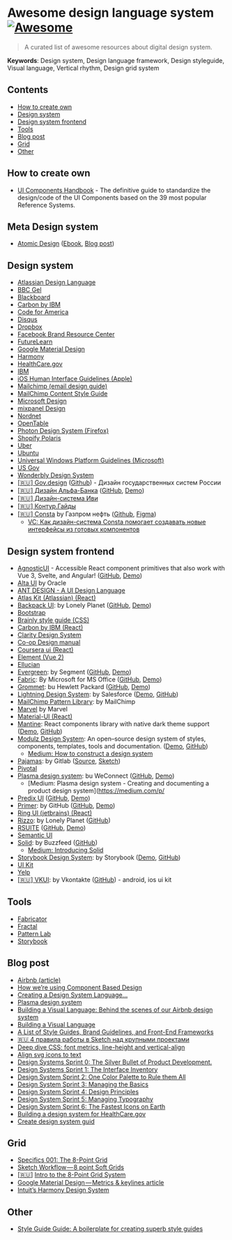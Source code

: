 # Awesome design language system [![Awesome](https://cdn.rawgit.com/sindresorhus/awesome/d7305f38d29fed78fa85652e3a63e154dd8e8829/media/badge.svg)](https://github.com/sindresorhus/awesome)
> A curated list of awesome resources about digital design system.

**Keywords**: Design system, Design language framework, Design styleguide, Visual language, Vertical rhythm, Design grid system


## Contents

- [How to create own](#how-to)
- [Design system](#design-system)
- [Design system frontend](#Design-system-frontend)
- [Tools](#tools)
- [Blog post](#blog-post)
- [Grid](#grid)
- [Other](#other)


## How to create own
- [UI Components Handbook](https://www.uiguideline.com/components) - The definitive guide to standardize the design/code of the UI Components based on the 39 most popular Reference Systems.

## Meta Design system
- [Atomic Design](http://atomicdesign.bradfrost.com/) ([Ebook](http://atomicdesign.bradfrost.com/table-of-contents/), [Blog post](https://bradfrost.com/blog/post/atomic-web-design/))

## Design system
* [Atlassian Design Language](https://atlassian.design/)
* [BBC Gel](http://www.bbc.co.uk/gel)
* [Blackboard](http://design.blackboard.com/)
* [Carbon by IBM](http://carbondesignsystem.com/)
* [Code for America](http://style.codeforamerica.org/)
* [Disqus](https://disqus.com/pages/style-guide/)
* [Dropbox](https://www.dropbox.com/branding/)
* [Facebook Brand Resource Center](https://en.facebookbrand.com/)
* [FutureLearn](https://www.futurelearn.com/pattern-library)
* [Google Material Design](https://material.google.com/)
* [Harmony](http://harmony.intuit.com/)
* [HealthCare.gov](https://design.cms.gov/)
* [IBM](http://www.ibm.com/design/language/)
* [iOS Human Interface Guidelines (Apple)](https://developer.apple.com/ios/human-interface-guidelines/)
* [Mailchimp (email design guide)](http://mailchimp.com/resources/email-design-guide/)
* [MailChimp Content Style Guide](http://styleguide.mailchimp.com/)
* [Microsoft Design](https://www.microsoft.com/en-us/design)
* [mixpanel Design](http://mixpanel.github.io/mixpanel-common/examples/style-guide-new/)
* [Nordnet](https://www.nordnet.se/brand/)
* [OpenTable](http://brand.opentable.com/)
* [Photon Design System (Firefox)](http://design.firefox.com/photon/welcome.html)
* [Shopify Polaris](https://polaris.shopify.com/)
* [Uber](https://brand.uber.com/)
* [Ubuntu](http://design.ubuntu.com/apps/get-started/overview)
* [Universal Windows Platform Guidelines (Microsoft)](https://developer.microsoft.com/en-us/windows/apps/design)
* [US Gov](https://standards.usa.gov/)
* [Wonderbly Design System](http://design-system.lostmy.name/)
* [[🇷🇺] Gov.design](http://gov.design/) ([Github](https://github.com/govdesign)) - Дизайн государственных систем России
* [[🇷🇺] Дизайн Альфа-Банка](https://design.alfabank.ru/) ([GitHub](https://github.com/alfa-laboratory/arui-feather), [Demo](https://design.alfabank.ru/components/amount))
* [[🇷🇺] Дизайн-система Иви](https://design.ivi.ru/)
* [[🇷🇺] Контур.Гайды](https://guides.kontur.ru/)
* [[🇷🇺] Consta](https://consta.design/) by Газпром нефть ([Github](https://github.com/consta-design-system), [Figma](https://www.figma.com/@consta))
  * [VC: Как дизайн-система Consta помогает создавать новые интерфейсы из готовых компонентов](https://vc.ru/gazpromneft/676527-kak-dizayn-sistema-consta-pomogaet-sozdavat-novye-interfeysy-iz-gotovyh-komponentov)

## Design system frontend
* [AgnosticUI](https://www.agnosticui.com/) - Accessible React component primitives that also work with Vue 3, Svelte, and Angular! ([GitHub](https://github.com/AgnosticUI/agnosticui), [Demo](https://developtodesign.com/agnosticui-examples))
* [Alta UI](http://www.oracle.com/webfolder/ux/middleware/alta/index.html) by Oracle
* [ANT DESIGN - A UI Design Language](https://ant.design/)
* [Atlas Kit (Atlassian) (React)](https://atlaskit.atlassian.com/)
* [Backpack UI](https://lonelyplanet.github.io/backpack-ui): by Lonely Planet ([GitHub](https://github.com/lonelyplanet/backpack-ui), [Demo](https://lonelyplanet.github.io/backpack-ui))
* [Bootstrap](http://getbootstrap.com/)
* [Brainly style guide (CSS)](http://styleguide.brainly.com)
* [Carbon by IBM (React)](http://react.carbondesignsystem.com/)
* [Clarity Design System](https://vmware.github.io/clarity/)
* [Co-op Design manual](https://coop-design-manual.herokuapp.com/)
* [Coursera ui (React)](https://webedx-spark.github.io/coursera-ui)
* [Element (Vue 2)](http://element.eleme.io/)
* [Ellucian](https://styleguide.elluciancloud.com/)
* [Evergreen](https://evergreen.segment.com/): by Segment ([GitHub](https://github.com/segmentio/evergreen/), [Demo](https://evergreen.segment.com/))
* [Fabric](http://dev.office.com/fabric#/): By Microsoft for MS Office ([GitHub](https://github.com/OfficeDev/office-ui-fabric-react), [Demo](https://developer.microsoft.com/en-us/fabric#/components))
* [Grommet](http://grommet.io/): bu Hewlett Packard ([GitHub](https://github.com/grommet/grommet), [Demo](http://grommet.io/docs/components/))
* [Lightning Design System](https://www.lightningdesignsystem.com/): by Salesforce ([Demo](https://www.lightningdesignsystem.com/components/overview/), [GitHub](https://github.com/salesforce-ux/design-system))
* [MailChimp Pattern Library](https://ux.mailchimp.com/): by MailChimp
* [Marvel](https://marvelapp.com/styleguide/) by Marvel
* [Material-UI (React)](http://www.material-ui.com/)
* [Mantine](https://mantine.dev/): 
React components library with native dark theme support ([Demo](https://ui.mantine.dev/), [GitHub](https://github.com/mantinedev/mantine))
* [Modulz Design System](https://www.modulz.co/): An open–source design system of styles, components, templates, tools and documentation. ([Demo](https://www.modulz.co/showcase/), [GitHub](https://github.com/modulz/modulz))
  * [Medium: How to construct a design system](https://medium.freecodecamp.org/how-to-construct-a-design-system-864adbf2a117)
* [Pajamas](https://design.gitlab.com/): by Gitlab ([Source](https://gitlab.com/gitlab-org/gitlab-services/design.gitlab.com), [Sketch](https://gitlab.com/gitlab-org/gitlab-design/blob/master/doc/sketch-ui-kit.md#files))
* [Pivotal](https://styleguide.pivotal.io)
* [Plasma design system](http://plasma.guide/): bu WeConnect ([GitHub](https://github.com/WeConnect/plasma), [Demo](https://www.predix-ui.com/#/gallery))
  * [Medium: Plasma design system - Creating and documenting a product design system](https://medium.com/p/
* [Predix UI](https://www.predix-ui.com) ([GitHub](https://github.com/PredixDev), [Demo](http://primercss.io/storybook))
* [Primer](http://primercss.io/): by GitHub ([GitHub](https://github.com/primer/primer), [Demo](http://primercss.io/storybook))
* [Ring UI (jetbrains) (React)](http://www.jetbrains.org/ring-ui)
* [Rizzo](https://rizzo.lonelyplanet.com/): by Lonely Planet ([GitHub](https://github.com/lonelyplanet/rizzo))
* [RSUITE](https://rsuitejs.com/en/) ([GitHub](https://github.com/rsuite/rsuite), [Demo](https://rsuitejs.com/en/components/overview))
* [Semantic UI](https://semantic-ui.com/)
* [Solid](http://solid.buzzfeed.com/): by Buzzfeed ([GitHub](https://github.com/buzzfeed/solid))
  * [Medium: Introducing Solid](https://medium.com/buzzfeed-design/introducing-solid-1c16b1bf4868)
* [Storybook Design System](https://storybook-design-system.netlify.com/): by Storybook ([Demo](https://storybook-design-system.netlify.com/), [GitHub](https://github.com/storybookjs/design-system))
* [UI Kit](https://getuikit.com/)
* [Yelp](https://www.yelp.com/styleguide)
* [[🇷🇺] VKUI](https://vkcom.github.io/vkui-styleguide/): by Vkontakte ([GitHub](https://github.com/VKCOM/VKUI)) - android, ios ui kit

## Tools
* [Fabricator](https://fbrctr.github.io/)
* [Fractal](http://fractal.build/)
* [Pattern Lab](http://patternlab.io/)
* [Storybook](https://storybook.js.org/)

## Blog post
* [Airbnb (article)](http://airbnb.design/building-a-visual-language/)
* [How we’re using Component Based Design](https://medium.com/@lewisplushumphreys/how-were-using-component-based-design-5f9e3176babb)
* [Creating a Design System Language…](https://medium.com/globoforce-design/creating-a-design-system-158a2d832551)
* [Plasma design system](https://medium.com/@andrewcouldwell/plasma-design-system-4d63fb6c1afc)
* [Building a Visual Language: Behind the scenes of our Airbnb design system](https://medium.com/airbnb-design/building-a-visual-language-behind-the-scenes-of-our-airbnb-design-system-224748775e4e)
* [Building a Visual Language](http://airbnb.design/building-a-visual-language/)
* [A List of Style Guides, Brand Guidelines, and Front-End Frameworks](https://medium.com/@theearlcarlson/a-list-of-style-guides-brand-guidelines-and-front-end-frameworks-e5bb62db91e5)
* [🇷🇺 4 правила работы в Sketch над крупными проектами](https://habrahabr.ru/post/320990/)
* [Deep dive CSS: font metrics, line-height and vertical-align](http://iamvdo.me/en/blog/css-font-metrics-line-height-and-vertical-align)
* [Align svg icons to text](https://blog.prototypr.io/align-svg-icons-to-text-and-say-goodbye-to-font-icons-d44b3d7b26b4)
* [Design Systems Sprint 0: The Silver Bullet of Product Development.](https://medium.com/@marcintreder/design-systems-sprint-0-the-silver-bullet-of-product-development-8c0ed83bf00d)
* [Design Systems Sprint 1: The Interface Inventory](https://medium.com/@marcintreder/design-systems-sprint-1-the-interface-inventory-1f78d376e49a)
* [Design System Sprint 2: One Color Palette to Rule them All](https://medium.com/@marcintreder/design-system-sprint-2-one-color-palette-to-rule-them-all-d0114ed1f659)
* [Design System Sprint 3: Managing the Basics](https://medium.com/@marcintreder/design-system-sprint-3-managing-the-basics-50ff588cbac8)
* [Design System Sprint 4: Design Principles](https://medium.com/@marcintreder/design-system-sprint-4-design-principles-8efb22d8a208)
* [Design System Sprint 5: Managing Typography](https://medium.com/@marcintreder/design-system-sprint-4-managing-typography-303e335894ee)
* [Design System Sprint 6: The Fastest Icons on Earth](https://medium.com/@marcintreder/design-system-sprint-6-the-fastest-icons-on-earth-bf91c0a47ef9)
* [Building a design system for HealthCare.gov](https://blog.navapbc.com/building-a-design-system-for-healthcare-gov-20dc1a833ab3)
* [Create design system guid](https://www.uxpin.com/create-design-system-guide)

## Grid
* [Specifics 001: The 8-Point Grid](https://spec.fm/specifics/8-pt-grid)
* [Sketch Workflow — 8 point Soft Grids](https://medium.com/sketch-app-sources/8-point-soft-grids-in-sketch-e8f1d5ca2cd4)
* [[🇷🇺](https://habrahabr.ru/company/everydaytools/blog/319700/)] [Intro to the 8-Point Grid System](https://medium.com/built-to-adapt/intro-to-the-8-point-grid-system-d2573cde8632)
* [Google Material Design — Metrics & keylines article](https://material.io/guidelines/layout/metrics-keylines.html#metrics-keylines-touch-target-size)
* [Intuit’s Harmony Design System](http://harmony.intuit.com/grid/)

## Other
- [Style Guide Guide: A boilerplate for creating superb style guides](https://bradfrost.github.io/style-guide-guide)
